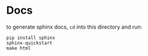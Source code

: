 # Docs
 to generate sphinx docs, `cd` into this directory and run:

```
pip install sphinx
sphinx-quickstart
make html
```